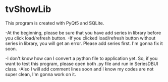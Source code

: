 # tvShowLib
This program is created with PyQt5 and SQLite. 

-At the beginning, please be sure that you have add series in library before you click load/refresh button.
-If you clicked load/refresh button without series in library, you will get an error. Please add series first. I'm gonna fix it soon. 

-I don't know how can I convert a python file to application yet. So, if you want to test this program, please open both .py file and run in SeriesDBUI class.
-Also I will add comment lines soon and I know my codes are not super clean, I'm gonna work on it. 

